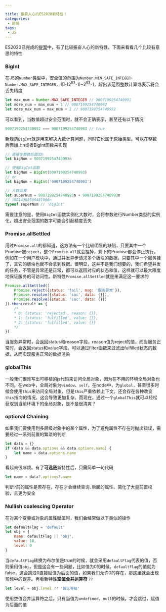 ```yaml
---

title: 振奋人心的ES2020新特性！
categories:
 - 前端
tags:
 - JS
---
```


ES2020已完成的[提案](https://github.com/tc39/proposals/blob/master/finished-proposals.md)中，有了比较振奋人心的新特性。下面来看看几个比较有意思的特性

### BigInt

在JS的`Number`类型中，安全值的范围为`Number.MIN_SAFE_INTEGER`-`Number.MAX_SAFE_INTEGER`，即-(2<sup>53</sup>-1)~2<sup>53</sup>-1，超出该范围整数计算或表示将会丢失精度

```javascript
let max_num = Number.MAX_SAFE_INTEGER // 9007199254740991
let more_num = max_num + 1 // 9007199254740992
let more_max_num = max_num + 2 // 9007199254740992
```

可以看到，当数值超过安全范围时，就不会正确表示，甚至还有以下情况

<!-- more -->

```javascript
9007199254740992 === 9007199254740993 // true
```

新规范`BigInt`就是用来解决大数计算问题，同时它也属于原始类型。可以在整数后面加上n或者BigInt函数来实现

```javascript
// 直接在整数后面加n
let bigNum = 9007199254740993n

// 使用BigInt函数
let bigNum = BigInt(9007199254740993)
// or 
let bigNum = BigInt('9007199254740993')

// 大数运算
let superNum = 9007199254740993n + 9007199254740993n 
// 18014398509481986n
typeof superNum // 'bigInt'
```

需要注意的是，使用`BigInt`函数实例化大数时，会将参数进行Number类型的实例化，超出安全范围的数字可能会引起精度丢失

### Promise.allSettled

用过`Promise.all`的都知道，这方法有一个比较明显的缺陷，只要其中一个Promise被`reject`，整个`Promise.all`就会挂掉，剩下的Promise都会停止执行。例如在一个用户模块中，通过并发异步请求多个版块的数据，只要其中一个服务挂了，其它的版块也就不会拿到数据。很明显，这并不是我们想要的，我们希望并发的任务，不管是异常还是正常，都可以返回对应的状态和值，这样就可以最大限度地保证服务的可访问性。新特性`Promise.allSettled`就是来满足这一要求的

```javascript
Promise.allSettled([
    Promise.reject({status: 'fail', msg: '服务异常'}),
    Promise.resolve({status: 'suc', data: {}}),
    Promise.resolve({status: 'suc', data: {}})
]).then(result => {
    /*
    * 0: {status: 'rejected', reason: {}},
    * 1: {status: 'fulfilled', value: {}},
    * 2: {status: 'fulfilled', value: {}}
    */
})
```

当服务异常时，会返回status和reason字段，reason值为reject的值，而当服务正常时，会返回status和value字段。可以通过filter函数来过滤出fulfilled状态的数据，从而实现服务正常的数据渲染

### globalThis 

一般我们很难写出可移植的js代码来访问全局对象，因为在不用的环境全局对象也不同。在web中，全局对象为`window`、`self`，在node中，为`global`，甚至很多时候会使用`this`来访问全局对象，但是`this`严重依赖上下文，还会存在各种改变`this`指向的情况，这会导致更加复杂。而现在，通过一个`globalThis`就可以轻松获取到当前环境下的全局对象，是不是很清爽？

### optional Chaining 

如果我们要使用到多层级对象中的某个属性，为了避免属性不存在时抛出错误，需要经过一系列前置的繁琐的判断

```javascript
let data = {}
if (data && data.options && data.options.name) {
    let name = data.options.name
}
```

看起来很麻烦。有了**可选链**新特性后，只需简单一句代码

```javascript
let name = data?.options?.name
```

判断`?`前的属性是否存在，存在才会继续查询`.`后面的属性。简化了大量前置校验，且更为安全

### Nullish coalescing Operator

在对某个变量或对象的属性赋值时，我们会经常做以下类似的操作

```javascript
let defaultFlag = 'default'
let obj = {
    name: defaultFlag || 'obj',
    value: 18,
    level: 0
}
```

当`defaultFlag`转换为布尔值是true的时候，就会采用`defaultFlag`代表的值，否则采用值`obj`，但是这会有一些问题，比如值为0的时候，`defaultFlag`的值就为false，这会跳过0直接赋值为后面的值，如果我们允许0的存在，那这里就会出现预想中的误差。再看新特性**空值合并运算符** `??`

```javascript
let level = obj.level ?? '暂无等级'
```

使用空值合并运算符之后，只有当值为`undefined`、`null`的时候，才会跳过，赋值为后面的值